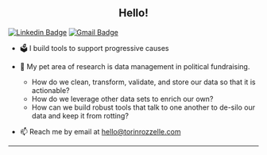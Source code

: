 <h2 align="center">Hello!</h2>

[![Linkedin Badge](https://img.shields.io/badge/-torinrozzelle-blue?style=flat-square&logo=Linkedin&logoColor=white&link=https://www.linkedin.com/in/torinrozzelle/)](https://www.linkedin.com/in/torinrozzelle/) [![Gmail Badge](https://img.shields.io/badge/-hello@torinrozzelle.com-c14438?style=flat-square&logo=Gmail&logoColor=white&link=mailto:hello@torinrozzelle.com)](mailto:hello@torinrozzelle.com)

-  🗳️ I build tools to support progressive causes
- 🧪 My pet area of research is data management in political fundraising. 
  - How do we clean, transform, validate, and store our data so that it is actionable? 
  - How do we leverage other data sets to enrich our own? 
  - How can we build robust tools that talk to one another to de-silo our data and keep it from rotting?

- 📫 Reach me by email at [hello@torinrozzelle.com](mailto:hello@torinrozzelle.com) 

-------

